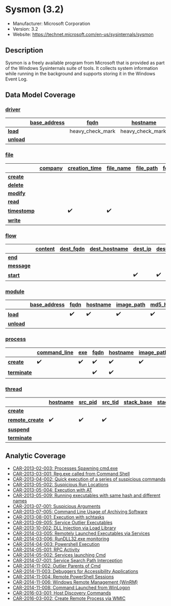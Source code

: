 # Sysmon (3.2)
 - Manufacturer: Microsoft Corporation
 - Version: 3.2
 - Website: https://technet.microsoft.com/en-us/sysinternals/sysmon

## Description
Sysmon is a freely available program from Microsoft that is provided as part of the Windows Sysinternals suite of tools. It collects system information while running in the background and supports storing it in the Windows Event Log.

## Data Model Coverage
### [driver](../data_model/driver.md)

| | [**base_address**](../data_model/driver.md#base_address) | [**fqdn**](../data_model/driver.md#fqdn) | [**hostname**](../data_model/driver.md#hostname) | [**image_path**](../data_model/driver.md#image_path) |[**md5_hash**](../data_model/driver.md#md5_hash) | [**module_name**](../data_model/driver.md#module_name) | [**sha1_hash**](../data_model/driver.md#sha1_hash) | [**sha256_hash**](../data_model/driver.md#sha256_hash) |[**signer**](../data_model/driver.md#signer) |
|---|---|---|---|---|---|---|---|---|---|
| [**load**](../data_model/driver.md#load) | |heavy_check_mark|heavy_check_mark: |heavy_check_mark: |heavy_check_mark|heavy_check_mark|heavy_check_mark|heavy_check_mark| |
| [**unload**](../data_model/driver.md#unload) | | | | | | | | | |

### [file](../data_model/file.md)

| | [**company**](../data_model/file.md#company) | [**creation_time**](../data_model/file.md#creation_time) | [**file_name**](../data_model/file.md#file_name) | [**file_path**](../data_model/file.md#file_path) | [**fqdn**](../data_model/file.md#fqdn) | [**hostname**](../data_model/file.md#hostname) | [**image_path**](../data_model/file.md#image_path) | [**md5_hash**](../data_model/file.md#md5_hash) | [**pid**](../data_model/file.md#pid) | [**ppid**](../data_model/file.md#ppid) | [**previous_creation_time**](../data_model/file.md#previous_creation_time) | [**sha1_hash**](../data_model/file.md#previous_creation_time) | [**sha256_hash**](../data_model/file.md#sha256_hash) | [**signer**](../data_model/file.md#signer) | [**user**](../data_model/file.md#user) |
|---|---|---|---|---|---|---|---|---|---|---|---|---|---|---|---|
| [**create**](../data_model/file.md#create) | | | | | | | | | | | | | | | |
| [**delete**](../data_model/file.md#delete) | | | | | | | | | | | | | | | |
| [**modify**](../data_model/file.md#modify) | | | | | | | | | | | | | | | |
| [**read**](../data_model/file.md#read) | | | | | | | | | | | | | | | |
| [**timestomp**](../data_model/file.md#timestomp) | | :heavy_check_mark: | :heavy_check_mark: | | | :heavy_check_mark: | :heavy_check_mark: | | :heavy_check_mark: | | :heavy_check_mark: | | | | :heavy_check_mark|
| [**write**](../data_model/file.md#write) | | | | | | | | | | | | | | | |

### [flow](../data_model/flow.md)

| | [**content**](../data_model/flow.md#content) | [**dest_fqdn**](../data_model/flow.md#dest_fqdn) | [**dest_hostname**](../data_model/flow.md#dest_hostname) | [**dest_ip**](../data_model/flow.md#dest_ip) | [**dest_port**](../data_model/flow.md#dest_port) | [**end_time**](../data_model/flow.md#end_time) | [**exe**](../data_model/flow.md#exe) | [**flags**](../data_model/flow.md#flags) | [**fqdn**](../data_model/flow.md#fqdn) | [**hostname**](../data_model/flow.md#hostname) | [**image_path**](../data_model/flow.md#image_path) | [**packet_count**](../data_model/flow.md#packet_count) | [**pid**](../data_model/flow.md#pid) | [**ppid**](../data_model/flow.md#ppid) | [**proto_info**](../data_model/flow.md#proto_info) | [**protocol**](../data_model/flow.md#protocol) | [**src_fqdn**](../data_model/flow.md#src_fqdn) | [**src_hostname**](../data_model/flow.md#src_hostname) | [**src_ip**](../data_model/flow.md#src_ip) | [**src_port**](../data_model/flow.md#src_port) | [**start_time**](../data_model/flow.md#start_time) | [**user**](../data_model/flow.md#user) |
|---|---|---|---|---|---|---|---|---|---|---|---|---|---|---|---|---|---|---|---|---|---|---|
| [**end**](../data_model/flow.md#end) | | | | | | | | | | | | | | | | | | | | | | |
| [**message**](../data_model/flow.md#message) | | | | | | | | | | | | | | | | | | | | | | |
| [**start**](../data_model/flow.md#start) | | | | :heavy_check_mark: | :heavy_check_mark: | | :heavy_check_mark: | | | :heavy_check_mark: | :heavy_check_mark: | | :heavy_check_mark: | | | :heavy_check_mark: | | | :heavy_check_mark: | :heavy_check_mark: | :heavy_check_mark: | :heavy_check_mark: |

### [module](../data_model/module.md)

| | [**base_address**](../data_model/module.md#base_address) | [**fqdn**](../data_model/module.md#fqdn) | [**hostname**](../data_model/module.md#hostname) | [**image_path**](../data_model/module.md#image_path) | [**md5_hash**](../data_model/module.md#md5_hash) | [**module_name**](../data_model/module.md#module_name) | [**module_path**](../data_model/module.md#module_path) | [**pid**](../data_model/module.md#pid) | [**sha1_hash**](../data_model/module.md#sha1_hash) | [**sha256_hash**](../data_model/module.md#sha256_hash) | [**signer**](../data_model/module.md#signer) | [**tid**](../data_model/module.md#tid) |
|---|---|---|---|---|---|---|---|---|---|---|---|---|
| [**load**](../data_model/module.md#load) | | :heavy_check_mark: | :heavy_check_mark: | :heavy_check_mark: | :heavy_check_mark: | :heavy_check_mark: | | :heavy_check_mark: | :heavy_check_mark: | :heavy_check_mark: | | |
| [**unload**](../data_model/module.md#unload) | | | | | | | | | | | | |

### [process](../data_model/process.md)

| |[ **command_line**](../data_model/process.md#command_line) | [**exe**](../data_model/process.md#exe) | [**fqdn**](../data_model/process.md#fqdn) | [**hostname**](../data_model/process.md#hostname) | [**image_path**](../data_model/process.md#image_path) | [**md5_hash**](../data_model/process.md#md5_hash) | [**parent_exe**](../data_model/process.md#parent_exe) | [**parent_image_path**](../data_model/process.md#parent_image_path) | [**pid**](../data_model/process.md#pid) | [**ppid**](../data_model/process.md#ppid) | [**sha1_hash**](../data_model/module.md#sha1_hash) | [**sha256_hash**](../data_model/process.md#sha256_hash) | [**sid**](../data_model/process.md#sid) | [**signer**](../data_model/process.md#signer) | [**user**](../data_model/process.md#user) |
|---|---|---|---|---|---|---|---|---|---|---|---|---|---|---|---|
| [**create**](../data_model/process.md#create) | :heavy_check_mark: | :heavy_check_mark: | :heavy_check_mark: | :heavy_check_mark: | :heavy_check_mark: | :heavy_check_mark: | :heavy_check_mark: | :heavy_check_mark: | :heavy_check_mark: | :heavy_check_mark: | :heavy_check_mark: | :heavy_check_mark: | | | :heavy_check_mark: |
| [**terminate**](../data_model/process.md#terminate) | | | :heavy_check_mark: | :heavy_check_mark: | | | | | :heavy_check_mark: | | | | | | :heavy_check_mark: |

### [thread](../data_model/thread.md)

| | [**hostname**](../data_model/thread.md#hostname) | [**src_pid**](../data_model/thread.md#src_pid) | [**src_tid**](../data_model/thread.md#src_tid) | [**stack_base**](../data_model/thread.md#stack_base) | [**stack_limit**](../data_model/thread.md#stack_limit) | [**start_address**](../data_model/thread.md#start_address) | [**start_function**](../data_model/thread.md#start_function) | [**start_module**](../data_model/thread.md#start_module) | [**start_module_name**](../data_model/thread.md#start_module_name) | [**subprocess_tag**](../data_model/thread.md#subprocess_tag) | [**tgt_pid**](../data_model/thread.md#tgt_pid) | [**tgt_tid**](../data_model/thread.md#tgt_tid) | [**user**](../data_model/thread.md#user) | [**user_stack_base**](../data_model/thread.md#user_stack_base) | [**user_stack_limit**](../data_model/thread.md#user_stack_limit) |
|---|---|---|---|---|---|---|---|---|---|---|---|---|---|---|---|
| [**create**](../data_model/thread.md#create) | | | | | | | | | | | | | | | |
| [**remote_create**](../data_model/thread.md#remote_create) | :heavy_check_mark: | :heavy_check_mark: | :heavy_check_mark: | | | :heavy_check_mark: | :heavy_check_mark: | :heavy_check_mark: | :heavy_check_mark: | | :heavy_check_mark: | :heavy_check_mark: | :heavy_check_mark: | | |
| [**suspend**](../data_model/thread.md#suspend) | | | | | | | | | | | | | | | |
| [**terminate**](../data_model/thread.md#terminate) | | | | | | | | | | | | | | | |

## Analytic Coverage

 - [CAR-2013-02-003: Processes Spawning cmd.exe](../analytics/CAR-2013-02-003.md)
 - [CAR-2013-03-001: Reg.exe called from Command Shell](../analytics/CAR-2013-03-001.md)
 - [CAR-2013-04-002: Quick execution of a series of suspicious commands](../analytics/CAR-2013-04-002.md)
 - [CAR-2013-05-002: Suspicious Run Locations](../analytics/CAR-2013-05-002.md)
 - [CAR-2013-05-004: Execution with AT](../analytics/CAR-2013-05-004.md)
 - [CAR-2013-05-009: Running executables with same hash and different names](../analytics/CAR-2013-05-009.md)
 - [CAR-2013-07-001: Suspicious Arguments](../analytics/CAR-2013-07-001.md)
 - [CAR-2013-07-005: Command Line Usage of Archiving Software](../analytics/CAR-2013-07-005.md)
 - [CAR-2013-08-001: Execution with schtasks](../analytics/CAR-2013-08-001.md)
 - [CAR-2013-09-005: Service Outlier Executables](../analytics/CAR-2013-09-005.md)
 - [CAR-2013-10-002: DLL Injection via Load Library](../analytics/CAR-2013-10-002.md)
 - [CAR-2014-03-005: Remotely Launched Executables via Services](../analytics/CAR-2014-03-005.md)
 - [CAR-2014-03-006: RunDLL32.exe monitoring](../analytics/CAR-2014-03-006.md)
 - [CAR-2014-04-003: Powershell Execution](../analytics/CAR-2014-04-003.md)
 - [CAR-2014-05-001: RPC Activity](../analytics/CAR-2014-05-001.md)
 - [CAR-2014-05-002: Services launching Cmd](../analytics/CAR-2014-05-002.md)
 - [CAR-2014-07-001: Service Search Path Interception](../analytics/CAR-2014-07-001.md)
 - [CAR-2014-11-002: Outlier Parents of Cmd](../analytics/CAR-2014-11-002.md)
 - [CAR-2014-11-003: Debuggers for Accessibility Applications](../analytics/CAR-2014-11-003.md)
 - [CAR-2014-11-004: Remote PowerShell Sessions](../analytics/CAR-2014-11-004.md)
 - [CAR-2014-11-006: Windows Remote Management (WinRM)](../analytics/CAR-2014-11-006.md)
 - [CAR-2014-11-008: Command Launched from WinLogon](../analytics/CAR-2014-11-008.md)
 - [CAR-2016-03-001: Host Discovery Commands](../analytics/CAR-2016-03-001.md)
 - [CAR-2016-03-002: Create Remote Process via WMIC](../analytics/CAR-2016-03-002.md)
